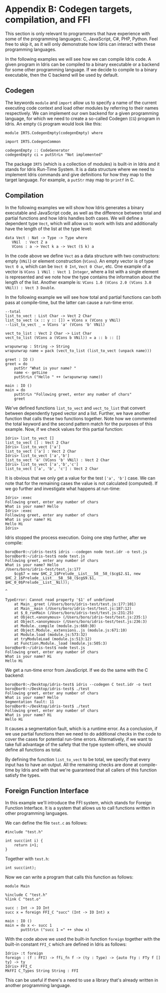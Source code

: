 # Appendix B: Codegen targets, compilation, and FFI

This section is only relevant to programmers that have experience with some of the programming languages: C, JavaScript, C#, PHP, Python. Feel free to skip it, as it will only demonstrate how Idris can interact with these programming languages.

In the following examples we will see how we can compile Idris code. A given program in Idris can be compiled to a binary executable or a backend for some other programming language. If we decide to compile to a binary executable, then the C backend will be used by default.

## Codegen

The keywords `module` and `import` allow us to specify a name of the current executing code context and load other modules by referring to their names respectively. We can implement our own backend for a given programming language, for which we need to create a so-called Codegen (`CG`) program in Idris. An empty `CG` program would look like this:

```
module IRTS.CodegenEmpty(codegenEmpty) where

import IRTS.CodegenCommon

codegenEmpty :: CodeGenerator
codegenEmpty ci = putStrLn "Not implemented"
```

The package `IRTS` (which is a collection of modules) is built-in in Idris and it stands for Idris Run-Time System. It is a data structure where we need to implement Idris commands and give definitions for how they map to the target language. For example, a `putStr` may map to `printf` in C.

## Compilation

In the following examples we will show how Idris generates a binary executable and JavaScript code, as well as the difference between total and partial functions and how Idris handles both cases. We will define a dependent type `Vect`, which will allow us to work with lists and additionally have the length of the list at the type level:

```
data Vect : Nat -> Type -> Type where
   VNil  : Vect Z a
   VCons : a -> Vect k a -> Vect (S k) a
```

In the code above we define `Vect` as a data structure with two constructors: empty (`VNil`) or element construction (`VCons`). An empty vector is of type `Vect 0 a`, which can be `Vect 0 Int`, `Vect 0 Char`, etc. One example of a vector is `VCons 1 VNil : Vect 1 Integer`, where a list with a single element is represented and we note how the type contains the information about the length of the list. Another example is: `VCons 1.0 (VCons 2.0 (VCons 3.0 VNil)) : Vect 3 Double`.

In the following example we will see how total and partial functions can both pass at compile-time, but the latter can cause a run-time error.

```
--total
list_to_vect : List Char -> Vect 2 Char
list_to_vect (x :: y :: []) = VCons x (VCons y VNil)
--list_to_vect _ = VCons 'a' (VCons 'b' VNil)
 
vect_to_list : Vect 2 Char -> List Char
vect_to_list (VCons a (VCons b VNil)) = a :: b :: []
 
wrapunwrap : String -> String
wrapunwrap name = pack (vect_to_list (list_to_vect (unpack name)))
 
greet : IO ()
greet = do
    putStr "What is your name? "
    name <- getLine
    putStrLn ("Hello " ++ (wrapunwrap name))
 
main : IO ()
main = do
    putStrLn "Following greet, enter any number of chars"
    greet
```

We've defined functions `list_to_vect` and `vect_to_list` that convert between dependently typed vector and a list. Further, we have another function that calls these two functions together. Note how we commented the total keyword and the second pattern match for the purposes of this example. Now, if we check values for this partial function:

```
Idris> list_to_vect []
list_to_vect [] : Vect 2 Char
Idris> list_to_vect ['a']
list_to_vect ['a'] : Vect 2 Char
Idris> list_to_vect ['a','b']
list_to_vect 'a' (VCons 'b' VNil) : Vect 2 Char
Idris> list_to_vect ['a','b','c']
list_to_vect ['a', 'b', 'c'] : Vect 2 Char
```

It is obvious that we only get a value for the test `['a', 'b']` case. We can note that for the remaining cases the value is not calculated (computed). If we go further and investigate what happens at run-time:

```
Idris> :exec
Following greet, enter any number of chars
What is your name? Hello
Idris> :exec
Following greet, enter any number of chars
What is your name? Hi
Hello Hi
Idris> 
```

Idris stopped the process execution. Going one step further, after we compile:

```
boro@bor0:~/idris-test$ idris --codegen node test.idr -o test.js
boro@bor0:~/idris-test$ node test.js 
Following greet, enter any number of chars
What is your name? Hello
/Users/boro/idris-test/test.js:177
    $cg$7 = new $HC_2_1$Prelude__List___58__58_($cg$2.$1, new $HC_2_1$Prelude__List___58__58_($cg$9.$1, $HC_0_0$Prelude__List__Nil));
                                                                                                    ^
 
TypeError: Cannot read property '$1' of undefined
    at Main__greet (/Users/boro/idris-test/test.js:177:101)
    at Main__main (/Users/boro/idris-test/test.js:187:12)
    at $_0_runMain (/Users/boro/idris-test/test.js:231:25)
    at Object.<anonymous> (/Users/boro/idris-test/test.js:235:1)
    at Object.<anonymous> (/Users/boro/idris-test/test.js:236:3)
    at Module._compile (module.js:660:30)
    at Object.Module._extensions..js (module.js:671:10)
    at Module.load (module.js:573:32)
    at tryModuleLoad (module.js:513:12)
    at Function.Module._load (module.js:505:3)
boro@bor0:~/idris-test$ node test.js 
Following greet, enter any number of chars
What is your name? Hi
Hello Hi
```

We get a run-time error from JavaScript. If we do the same with the C backend:

```
boro@bor0:~/Desktop/idris-test$ idris --codegen C test.idr -o test
boro@bor0:~/Desktop/idris-test$ ./test
Following greet, enter any number of chars
What is your name? Hello
Segmentation fault: 11
boro@bor0:~/Desktop/idris-test$ ./test
Following greet, enter any number of chars
What is your name? Hi
Hello Hi
```

It causes a segmentation fault, which is a runtime error. As a conclusion, if we use partial functions then we need to do additional checks in the code to cover the cases for potential run-time errors. Alternatively, if we want to take full advantage of the safety that the type system offers, we should define all functions as total.

By defining the function `list_to_vect` to be total, we specify that every input has to have an output. All the remaining checks are done at compile-time by Idris and with that we're guaranteed that all callers of this function satisfy the types.

## Foreign Function Interface

In this example we'll introduce the FFI system, which stands for  Foreign Function Interface. It is a system that allows us to call functions written in other programming languages.

We can define the file `test.c` as follows:

```
#include "test.h"

int succ(int i) {
	return i+1;
}
```

Together with `test.h`:

```
int succ(int);
```

Now we can write a program that calls this function as follows:

```
module Main

%include C "test.h"
%link C "test.o"

succ : Int -> IO Int
succ x = foreign FFI_C "succ" (Int -> IO Int) x

main : IO ()
main = do x <- succ 1
       putStrLn ("succ 1 =" ++ show x)
```

With the code above we used the built-in function `foreign` together with the built-in constant `FFI_C` which are defined in Idris as follows:

```
Idris> :t foreign
foreign : (f : FFI) -> ffi_fn f -> (ty : Type) -> {auto fty : FTy f [] ty} -> ty
Idris> FFI_C
MkFFI C_Types String String : FFI
```

This can be useful if there's a need to use a library that's already written in another programming language.
